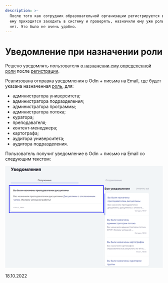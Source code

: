```yaml
---
description: >-
  После того как сотрудник образовательной организации регистрируется в Odin,
  ему приходится заходить в систему и проверять, назначили ему уже роль или еще
  нет. Это было не очень удобно.
---
```


# Уведомление при назначении роли

Решено уведомлять пользователя [о назначении ему определенной роли](https://informa.gitbook.io/odin/roli-v-sisteme/registraciya#naznachenie-roli-polzovatelyu) после [регистрации](https://informa.gitbook.io/odin/roli-v-sisteme/registraciya).

Реализована отправка уведомления в Odin + письма на Email, где будет указана назначенная [роль](https://informa.gitbook.io/odin/roli-v-sisteme/roli-v-odin), для:

* администратора университета;
* администратора подразделения;
* администратора программы;
* администратора потока;
* куратора;
* преподавателя;
* контент-менеджера;
* картографа;
* аудитора университета;
* аудитора подразделения.

Пользователь получит уведомление в Odin + письмо на Email со следующим текстом:

![](<../../.gitbook/assets/image (4) (8) (1) (1) (2).png>)

18.10.2022
